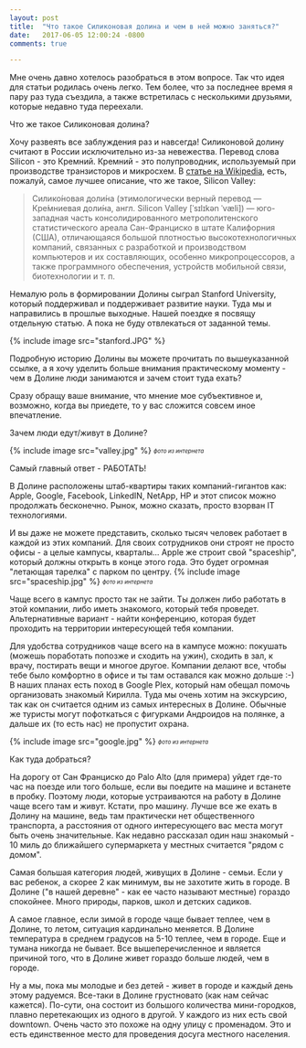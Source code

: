 ```yaml
---
layout: post
title:  "Что такое Силиконовая долина и чем в ней можно заняться?"
date:   2017-06-05 12:00:24 -0800
comments: true

---
```


Мне очень давно хотелось разобраться в этом вопросе. Так что идея для статьи родилась очень легко. Тем более, что за последнее время я пару раз туда съездила, а также встретилась с несколькими друзьями, которые недавно туда переехали. 

Что же такое Силиконовая долина?
<!--separate-->

Хочу развеять все заблуждения раз и навсегда! Силиконовой долину считают в России исключительно из-за невежества. Перевод слова Silicon - это Кремний. Кремний - это полупроводник, используемый при производстве транзисторов и микросхем. В <a href="https://ru.wikipedia.org/wiki/%D0%A1%D0%B8%D0%BB%D0%B8%D0%BA%D0%BE%D0%BD%D0%BE%D0%B2%D0%B0%D1%8F_%D0%B4%D0%BE%D0%BB%D0%B8%D0%BD%D0%B0" target="_blank">статье на Wikipedia</a>, есть, пожалуй, самое лучшее описание, что же такое, Silicon Valley:


>Силико́новая доли́на (этимологически верный перевод — Кре́мниевая доли́на, англ. Silicon Valley [ˈsɪlɪkən ˈvæli]) — юго-западная часть консолидированного метрополитенского статистического ареала Сан-Франциско в штате Калифорния (США), отличающаяся большой плотностью высокотехнологичных компаний, связанных с разработкой и производством компьютеров и их составляющих, особенно микропроцессоров, а также программного обеспечения, устройств мобильной связи, биотехнологии и т. п.

Немалую роль в формировании Долины сыграл Stanford University, который поддерживал и поддерживает развитие науки. Туда мы и направились в прошлые выходные. Нашей поездке я посвящу отдельную статью. А пока не буду отвлекаться от заданной темы.

{% include image src="stanford.JPG" %}

Подробную историю Долины вы можете прочитать по вышеуказанной ссылке, а я хочу уделить больше внимания практическому моменту - чем в Долине люди занимаются и зачем стоит туда ехать?

Сразу обращу ваше внимание, что мнение мое субъективное и, возможно, когда вы приедете, то у вас сложится совсем иное впечатление. 

Зачем люди едут/живут в Долине? 

{% include image src="valley.jpg" %}
<sub> <sup>*фото из интернета*

Самый главный ответ - РАБОТАТЬ! 

В Долине расположены штаб-квартиры таких компаний-гигантов как: Apple, Google, Facebook, LinkedIN, NetApp, HP и этот список можно продолжать бесконечно. Рынок, можно сказать, просто взорван IT технологиями. 

И вы даже не можете представить, сколько тысяч человек работает в каждой из этих компаний. Для своих сотрудников они строят не просто офисы - а целые кампусы, кварталы... Apple же строит свой "spaceship", который должны открыть в конце этого года. Это будет огромная "летающая тарелка" с парком по центру. 
{% include image src="spaceship.jpg" %}
<sub> <sup>*фото из интернета*

Чаще всего в кампус просто так не зайти. Ты должен либо работать в этой компании, либо иметь знакомого, который тебя проведет. Альтернативные вариант - найти конференцию, которая будет проходить на территории интересующей тебя компании. 


Для удобства сотрудников чаще всего на в кампусе можно: покушать (можешь поработать попозже и сходить на ужин), сходить в зал, к врачу, постирать вещи и многое другое. Компании делают все, чтобы тебе было комфортно в офисе и ты там оставался как можно дольше :-)
В наших планах есть поход в Google Plex, который нам обещал помочь организовать знакомый Кирилла. Туда мы очень хотим на экскурсию, так как он считается одним из самых интересных в Долине. Обычные же туристы могут пофоткаться с фигурками Андроидов на полянке, а дальше их (то есть нас) не пропустит охрана.

{% include image src="google.jpg" %}
<sub> <sup>*фото из интернета*


Как туда добраться?

На дорогу от Сан Франциско до Palo Alto (для примера) уйдет где-то час на поезде или того больше, если вы поедите на машине и встанете в пробку. Поэтому люди, которые устраиваются на работу в Долине чаще всего там и живут. 
Кстати, про машину. Лучше все же ехать в Долину на машине, ведь там практически нет общественного транспорта, а расстояния от одного интересующего вас места могут быть очень значительные. Как недавно рассказал один наш знакомый - 10 миль до ближайшего супермаркета у местных считается "рядом с домом".

Самая большая категория людей, живущих в Долине - семьи. Если у вас ребенок, а скорее 2 как минимум, вы не захотите жить в городе. В Долине ("в нашей деревне" - как ее часто называют местные) гораздо спокойнее. Много природы, парков, школ и детских садиков. 

А самое главное, если зимой в городе чаще бывает теплее, чем в Долине, то летом, ситуация кардинально меняется. В Долине температура в среднем градусов на 5-10 теплее, чем в городе. Еще и тумана никогда не бывает. 
Все вышеперечисленное и является причиной того, что в Долине живет гораздо больше людей, чем в городе. 


Ну а мы, пока мы молодые и без детей - живет в городе и каждый день этому радуемся. Все-таки в Долине грустновато (как нам сейчас кажется). 
По-сути, она состоит из большого количества мини-городков, плавно перетекающих из одного в другой. У каждого из них есть свой downtown. Очень часто это похоже на одну улицу с променадом. Это и есть единственное место для проведения досуга местного населения.








